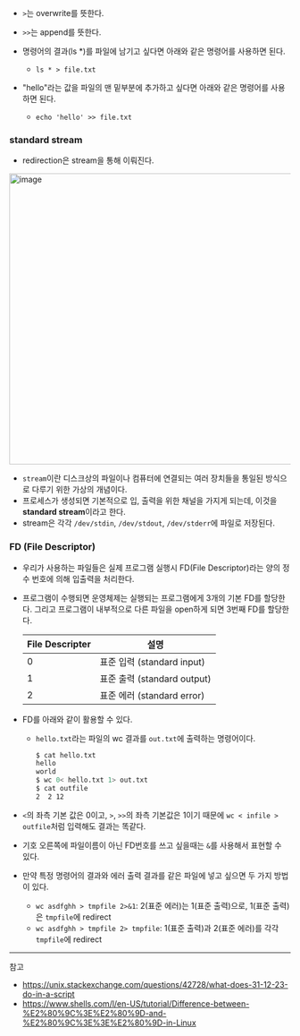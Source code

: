 
- `>`는 overwrite를 뜻한다.
- `>>`는 append를 뜻한다.

- 명령어의 결과(ls *)를 파일에 남기고 싶다면 아래와 같은 명령어를 사용하면 된다.
  - `ls * > file.txt`

- "hello"라는 값을 파일의 맨 밑부분에 추가하고 싶다면 아래와 같은 명령어를 사용하면 된다.
  - `echo 'hello' >> file.txt`

### standard stream

- redirection은 stream을 통해 이뤄진다.

<img width="520" alt="image" src="https://github.com/rlaisqls/TIL/assets/81006587/da9115dd-03db-4c9e-858d-b4e59911a170">

- `stream`이란 디스크상의 파일이나 컴퓨터에 연결되는 여러 장치들을 통일된 방식으로 다루기 위한 가상의 개념이다.
- 프로세스가 생성되면 기본적으로 입, 출력을 위한 채널을 가지게 되는데, 이것을 **standard stream**이라고 한다.
- stream은 각각 `/dev/stdin`, `/dev/stdout`, `/dev/stderr`에 파일로 저장된다.

### FD (File Descriptor)

- 우리가 사용하는 파일들은 실제 프로그램 실행시 FD(File Descriptor)라는 양의 정수 번호에 의해 입출력을 처리한다.
- 프로그램이 수행되면 운영체제는 실행되는 프로그램에게 3개의 기본 FD를 할당한다. 그리고 프로그램이 내부적으로 다른 파일을 open하게 되면 3번째 FD를 할당한다.

  |File Descripter|설명|
  |-|-|
  |0|표준 입력 (standard input)|
  |1|표준 출력 (standard output)|
  |2|표준 에러 (standard error)|

- FD를 아래와 같이 활용할 수 있다.
  - `hello.txt`라는 파일의 wc 결과를 `out.txt`에 출력하는 명령어이다.
  
    ```bash
    $ cat hello.txt
    hello
    world
    $ wc 0< hello.txt 1> out.txt
    $ cat outfile 
    2  2 12
    ```

- `<`의 좌측 기본 값은 0이고, `>`, `>>`의 좌측 기본값은 1이기 때문에 `wc < infile > outfile`처럼 입력해도 결과는 똑같다.
- 기호 오른쪽에 파일이름이 아닌 FD번호를 쓰고 싶을때는 `&`를 사용해서 표현할 수 있다.
- 만약 특정 명령어의 결과와 에러 출력 결과를 같은 파일에 넣고 싶으면 두 가지 방법이 있다.
  - `wc asdfghh > tmpfile 2>&1`: 2(표준 에러)는 1(표준 출력)으로, 1(표준 출력)은 `tmpfile`에 redirect
  - `wc asdfghh > tmpfile 2> tmpfile`: 1(표준 출력)과 2(표준 에러)를 각각 `tmpfile`에 redirect

---
참고
- https://unix.stackexchange.com/questions/42728/what-does-31-12-23-do-in-a-script
- https://www.shells.com/l/en-US/tutorial/Difference-between-%E2%80%9C%3E%E2%80%9D-and-%E2%80%9C%3E%3E%E2%80%9D-in-Linux